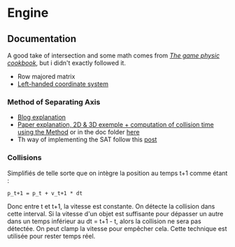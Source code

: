# Engine


## Documentation 
A good take of intersection and some math comes from [*The game physic cookbook*](https://gamephysicscookbook.com/), but i didn't exactly followed it.

- Row majored matrix
- [Left-handed coordinate system](https://www.evl.uic.edu/ralph/508S98/coordinates.html)
### Method of Separating Axis 
- [Blog explanation](https://dyn4j.org/2010/01/sat/#sat-mtv)
- [Paper explanation, 2D & 3D exemple + computation of collision time using the Method](https://www.geometrictools.com/Documentation/MethodOfSeparatingAxes.pdf) or in the doc folder [here](doc/MethodOfSeparatingAxes.pdf)
- Th way of implementing the SAT follow this [post](https://dyn4j.org/2010/01/sat/#sat-projshape)

### Collisions
Simplifiés de telle sorte que on intègre la position au temps t+1 comme étant  :
```
p_t+1 = p_t + v_t+1 * dt
```

Donc entre t et t+1, la vitesse est constante. On détecte la collision dans cette interval. Si la vitesse d'un objet est suffisante pour dépasser un autre dans un temps inférieur au dt = t+1 - t, alors la collision ne sera pas détectée. On peut clamp la vitesse pour empêcher cela.
Cette technique est utilisée pour rester temps réel.
